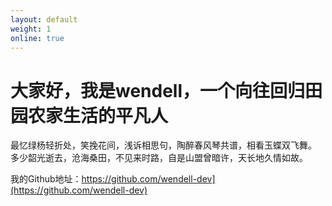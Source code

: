 ```yaml
---
layout: default
weight: 1
online: true
---
```


# 大家好，我是wendell，一个向往回归田园农家生活的平凡人

最忆绿杨轻折处，笑挽花间，浅诉相思句，陶醉春风琴共谱，相看玉蝶双飞舞。
多少韶光逝去，沧海桑田，不见来时路，自是山盟曾暗许，天长地久情如故。

我的Github地址：https://github.com/wendell-dev](https://github.com/wendell-dev)
